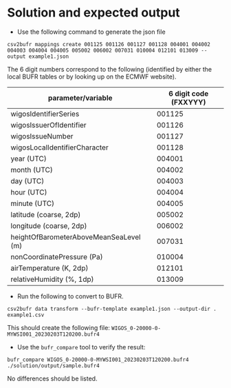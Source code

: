 # Solution and expected output

- Use the following command to generate the json file

``
csv2bufr mappings create 001125 001126 001127 001128 004001 004002 004003 004004 004005 005002 006002 007031 010004 012101 013009 --output example1.json
``

The 6 digit numbers correspond to the following (identified by either the local BUFR tables or by looking up on the ECMWF website).

| parameter/variable                       | 6 digit code (FXXYYY) |
|------------------------------------------|-----------------------|
| wigosIdentifierSeries                    | 001125                |
| wigosIssuerOfIdentifier                  | 001126                |
| wigosIssueNumber                         | 001127                |
| wigosLocalIdentifierCharacter            | 001128                | 
| year (UTC)                               | 004001                |
| month (UTC)                              | 004002                |
| day (UTC)                                | 004003                |
| hour (UTC)                               | 004004                |
| minute (UTC)                             | 004005                |
| latitude (coarse, 2dp)                   | 005002                |
| longitude (coarse, 2dp)                  | 006002                |
| heightOfBarometerAboveMeanSeaLevel (m)   | 007031                | 
| nonCoordinatePressure (Pa)               | 010004                |
| airTemperature (K, 2dp)                  | 012101                |
| relativeHumidity (%, 1dp)                | 013009                |

- Run the following to convert to BUFR.

``
csv2bufr data transform --bufr-template example1.json --output-dir . example1.csv
``

This should create the following file: ``WIGOS_0-20000-0-MYWSI001_20230203T120200.bufr4``

- Use the ``bufr_compare`` tool to verify the result:

``
bufr_compare WIGOS_0-20000-0-MYWSI001_20230203T120200.bufr4 ./solution/output/sample.bufr4
``

No differences should be listed.